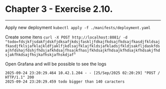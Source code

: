# Chapter 3 - Exercise 2.10. 
---

Apply new deployment ```kubectl apply -f ./manifests/deployment.yaml```

Create some itens ```curl -X POST http://localhost:8081/ -d "todo=fdsjkfjsdakfjdskfjdksafjkdsjfaskljfdkajfkdsajfkdsajfkasdjfkldsajfkasdjfklsjafklajkldfjaklfjkdlsajfklajfkldsjafkladsjfkldjsakfljdaskfdsajhfdshajfdshjfhdsjafkhdsajfhsajkfhasjfkhdsajkfhdsajkfhdsajkfhdsakjfhdsjakfhkdsajfhsjkafhskjafhskdjaf"```

Open Grafana and will be possible to see the logs 
```
2025-09-24 23:20:29.464	10.42.1.204 - - [25/Sep/2025 02:20:29] "POST / HTTP/1.1" 200 
2025-09-24 23:20:29.459	todo bigger than 140 caracters
```





